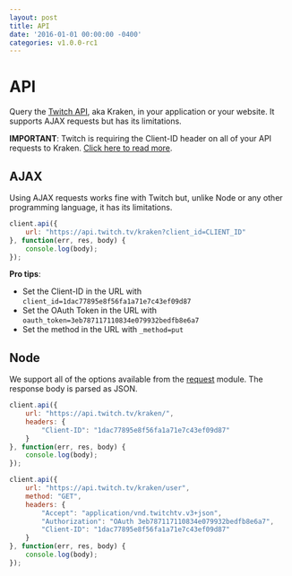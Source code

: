 ```yaml
---
layout: post
title: API
date: '2016-01-01 00:00:00 -0400'
categories: v1.0.0-rc1
---
```


# API

Query the [Twitch API](https://github.com/justintv/Twitch-API), aka Kraken, in your application or your website. It supports AJAX requests but has its limitations.

**IMPORTANT**: Twitch is requiring the Client-ID header on all of your API requests to Kraken. [Click here to read more](https://blog.twitch.tv/client-id-required-for-kraken-api-calls-afbb8e95f843#.ga3y34pya).

## AJAX

Using AJAX requests works fine with Twitch but, unlike Node or any other programming language, it has its limitations.

```javascript
client.api({
    url: "https://api.twitch.tv/kraken?client_id=CLIENT_ID"
}, function(err, res, body) {
    console.log(body);
});
```

**Pro tips**:

* Set the Client-ID in the URL with `client_id=1dac77895e8f56fa1a71e7c43ef09d87`
* Set the OAuth Token in the URL with `oauth_token=3eb787117110834e079932bedfb8e6a7`
* Set the method in the URL with `_method=put`

## Node

We support all of the options available from the [request](https://github.com/request/request#requestoptions-callback) module. The response body is parsed as JSON.

```javascript
client.api({
    url: "https://api.twitch.tv/kraken/",
    headers: {
        "Client-ID": "1dac77895e8f56fa1a71e7c43ef09d87"
    }
}, function(err, res, body) {
    console.log(body);
});
```

```javascript
client.api({
    url: "https://api.twitch.tv/kraken/user",
    method: "GET",
    headers: {
        "Accept": "application/vnd.twitchtv.v3+json",
        "Authorization": "OAuth 3eb787117110834e079932bedfb8e6a7",
        "Client-ID": "1dac77895e8f56fa1a71e7c43ef09d87"
    }
}, function(err, res, body) {
    console.log(body);
});
```

